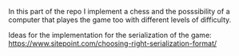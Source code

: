 In this part of the repo I implement a chess and the posssibility of a computer that playes the game too with different levels of difficulty.

Ideas for the implementation for the serialization of the game:
    https://www.sitepoint.com/choosing-right-serialization-format/